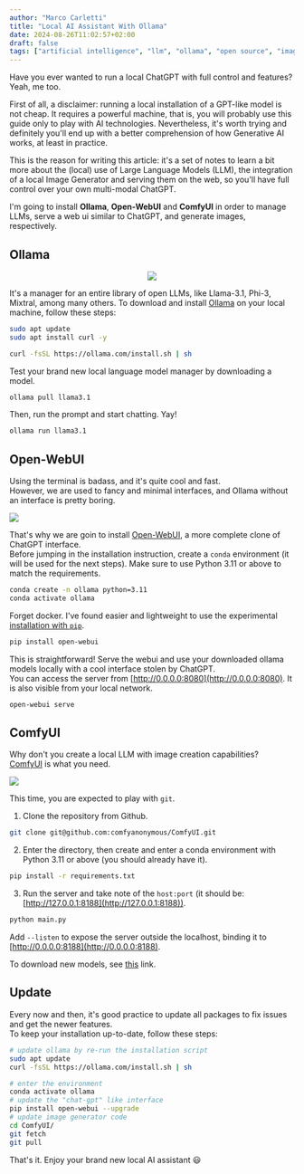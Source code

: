 ```yaml
---
author: "Marco Carletti"
title: "Local AI Assistant With Ollama"
date: 2024-08-26T11:02:57+02:00
draft: false
tags: ["artificial intelligence", "llm", "ollama", "open source", "image generation", "gpt"]
---
```


Have you ever wanted to run a local ChatGPT with full control and features?  
Yeah, me too.

First of all, a disclaimer: running a local installation of a GPT-like model is not cheap. It requires a powerful machine, that is, you will probably use this guide only to play with AI technologies. Nevertheless, it's worth trying and definitely you'll end up with a better comprehension of how Generative AI works, at least in practice.

This is the reason for writing this article: it's a set of notes to learn a bit more about the (local) use of Large Language Models (LLM), the integration of a local Image Generator and serving them on the web, so you'll have full control over your own multi-modal ChatGPT.

I'm going to install **Ollama**, **Open-WebUI** and **ComfyUI** in order to manage LLMs, serve a web ui similar to ChatGPT, and generate images, respectively.

## Ollama

<center><img src="https://ollama.com/public/ollama.png" /></center>

It's a manager for an entire library of open LLMs, like Llama-3.1, Phi-3, Mixtral, among many others.
To download and install [Ollama](https://ollama.com) on your local machine, follow these steps:

```bash
sudo apt update
sudo apt install curl -y

curl -fsSL https://ollama.com/install.sh | sh
```

Test your brand new local language model manager by downloading a model.

```bash
ollama pull llama3.1
```

Then, run the prompt and start chatting. Yay!
```bash
ollama run llama3.1
```

## Open-WebUI

Using the terminal is badass, and it's quite cool and fast.  
However, we are used to fancy and minimal interfaces, and Ollama without an interface is pretty boring.

<img src="https://raw.githubusercontent.com/open-webui/open-webui/main/demo.gif" />

That's why we are goin to install [Open-WebUI](https://github.com/open-webui/open-webui), a more complete clone of ChatGPT interface.  
Before jumping in the installation instruction, create a `conda` environment (it will be used for the next steps). Make sure to use Python 3.11 or above to match the requirements.

```bash
conda create -n ollama python=3.11
conda activate ollama
```

Forget docker. I've found easier and lightweight to use the experimental [installation with `pip`](https://docs.openwebui.com/#installation-with-pip-beta).

```bash
pip install open-webui
```

This is straightforward! Serve the webui and use your downloaded ollama models locally with a cool interface stolen by ChatGPT.  
You can access the server from [http://0.0.0.0:8080](http://0.0.0.0:8080). It is also visible from your local network.

```bash
open-webui serve
```

## ComfyUI

Why don't you create a local LLM with image creation capabilities?  
[ComfyUI](https://github.com/comfyanonymous/ComfyUI) is what you need.

<img src="https://raw.githubusercontent.com/comfyanonymous/ComfyUI/master/comfyui_screenshot.png" />

This time, you are expected to play with `git`.

1. Clone the repository from Github.
```bash
git clone git@github.com:comfyanonymous/ComfyUI.git
```

2. Enter the directory, then create and enter a conda environment with Python 3.11 or above (you should already have it).
```bash
pip install -r requirements.txt
```

3. Run the server and take note of the `host:port` (it should be: [http://127.0.0.1:8188](http://127.0.0.1:8188)).
```bash
python main.py
```

Add `--listen` to expose the server outside the localhost, binding it to [http://0.0.0.0:8188](http://0.0.0.0:8188).

To download new models, see [this](https://stable-diffusion-art.com/models/#Popular_Stable_Diffusion_Models) link.

## Update

Every now and then, it's good practice to update all packages to fix issues and get the newer features.  
To keep your installation up-to-date, follow these steps:

```bash
# update ollama by re-run the installation script
sudo apt update
curl -fsSL https://ollama.com/install.sh | sh

# enter the environment
conda activate ollama
# update the "chat-gpt" like interface
pip install open-webui --upgrade
# update image generator code
cd ComfyUI/
git fetch
git pull
```

That's it. Enjoy your brand new local AI assistant 😃